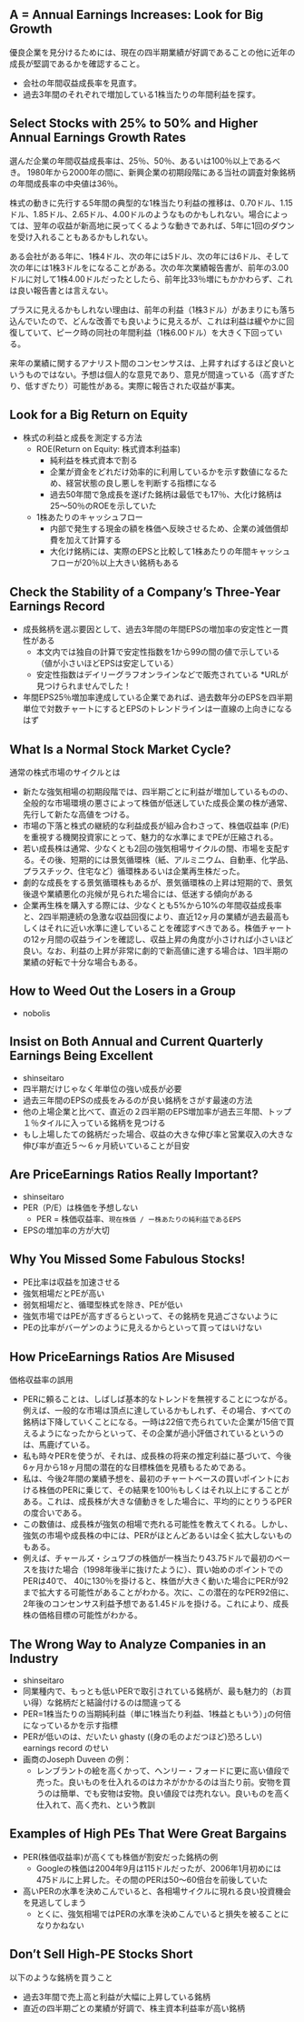 ## A = Annual Earnings Increases: Look for Big Growth
優良企業を見分けるためには、現在の四半期業績が好調であることの他に近年の成長が堅調であるかを確認すること。

- 会社の年間収益成長率を見直す。
- 過去3年間のそれぞれで増加している1株当たりの年間利益を探す。

## Select Stocks with 25% to 50% and Higher Annual Earnings Growth Rates
選んだ企業の年間収益成長率は、25％、50％、あるいは100％以上であるべき。
1980年から2000年の間に、新興企業の初期段階にある当社の調査対象銘柄の年間成長率の中央値は36％。

株式の動きに先行する5年間の典型的な1株当たり利益の推移は、0.70ドル、1.15ドル、1.85ドル、2.65ドル、4.00ドルのようなものかもしれない。場合によっては、翌年の収益が新高地に戻ってくるような動きであれば、5年に1回のダウンを受け入れることもあるかもしれない。

ある会社がある年に、1株4ドル、次の年には5ドル、次の年には6ドル、そして次の年には1株3ドルをになることがある。次の年次業績報告書が、前年の3.00ドルに対して1株4.00ドルだったとしたら、前年比33％増にもかかわらず、これは良い報告書とは言えない。

プラスに見えるかもしれない理由は、前年の利益（1株3ドル）があまりにも落ち込んでいたので、どんな改善でも良いように見えるが、これは利益は緩やかに回復していて、ピーク時の同社の年間利益（1株6.00ドル）を大きく下回っている。

来年の業績に関するアナリスト間のコンセンサスは、上昇すればするほど良いというものではない。予想は個人的な意見であり、意見が間違っている（高すぎたり、低すぎたり）可能性がある。実際に報告された収益が事実。

## Look for a Big Return on Equity
- 株式の利益と成長を測定する方法
  - ROE(Return on Equity: 株式資本利益率) 
    - 純利益を株式資本で割る
    - 企業が資金をどれだけ効率的に利用しているかを示す数値になるため、経営状態の良し悪しを判断する指標になる
    - 過去50年間で急成長を遂げた銘柄は最低でも17％、大化け銘柄は25〜50％のROEを示していた
  - 1株あたりのキャッシュフロー
    - 内部で発生する現金の額を株価へ反映させるため、企業の減価償却費を加えて計算する
    - 大化け銘柄には、実際のEPSと比較して1株あたりの年間キャッシュフローが20％以上大きい銘柄もある

## Check the Stability of a Company’s Three-Year Earnings Record
- 成長銘柄を選ぶ要因として、過去3年間の年間EPSの増加率の安定性と一貫性がある
  - 本文内では独自の計算で安定性指数を1から99の間の値で示している（値が小さいほどEPSは安定している）
  - 安定性指数はデイリーグラフオンラインなどで販売されている *URLが見つけられませんでした！
- 年間EPS25％増加率達成している企業であれば、過去数年分のEPSを四半期単位で対数チャートにするとEPSのトレンドラインは一直線の上向きになるはず

## What Is a Normal Stock Market Cycle?
通常の株式市場のサイクルとは
- 新たな強気相場の初期段階では、四半期ごとに利益が増加しているものの、全般的な市場環境の悪さによって株価が低迷していた成長企業の株が通常、先行して新たな高値をつける。
- 市場の下落と株式の継続的な利益成長が組み合わさって、株価収益率 (P/E) を重視する機関投資家にとって、魅力的な水準にまでPEが圧縮される。
- 若い成長株は通常、少なくとも2回の強気相場サイクルの間、市場を支配する。その後、短期的には景気循環株（紙、アルミニウム、自動車、化学品、プラスチック、住宅など）循環株あるいは企業再生株だった。
- 劇的な成長をする景気循環株もあるが、景気循環株の上昇は短期的で、景気後退や業績悪化の兆候が見られた場合には、低迷する傾向がある
- 企業再生株を購入する際には、少なくとも5%から10%の年間収益成長率と、2四半期連続の急激な収益回復により、直近12ヶ月の業績が過去最高もしくはそれに近い水準に達していることを確認すべきである。株価チャートの12ヶ月間の収益ラインを確認し、収益上昇の角度が小さければ小さいほど良い。なお、利益の上昇が非常に劇的で新高値に達する場合は、1四半期の業績の好転で十分な場合もある。

## How to Weed Out the Losers in a Group
- nobolis

## Insist on Both Annual and Current Quarterly Earnings Being Excellent
- shinseitaro
- 四半期だけじゃなく年単位の強い成長が必要
- 過去三年間のEPSの成長をみるのが良い銘柄をさがす最速の方法
- 他の上場企業と比べて、直近の２四半期のEPS増加率が過去三年間、トップ１％タイルに入っている銘柄を見つける
- もし上場したての銘柄だった場合、収益の大きな伸び率と営業収入の大きな伸び率が直近５〜６ヶ月続いていることが目安


## Are PriceEarnings Ratios Really Important?
- shinseitaro
- PER（P/E）は株価を予想しない
    - PER = 株価収益率、`現在株価 / ー株あたりの純利益であるEPS`
- EPSの増加率の方が大切

## Why You Missed Some Fabulous Stocks!
- PE比率は収益を加速させる
- 強気相場だとPEが高い
- 弱気相場だと、循環型株式を除き、PEが低い
- 強気市場ではPEが高すぎるらといって、その銘柄を見過ごさないように
- PEの比率がバーゲンのように見えるからといって買ってはいけない

## How PriceEarnings Ratios Are Misused
価格収益率の誤用
- PERに頼ることは、しばしば基本的なトレンドを無視することにつながる。例えば、一般的な市場は頂点に達しているかもしれず、その場合、すべての銘柄は下降していくことになる。一時は22倍で売られていた企業が15倍で買えるようになったからといって、その企業が過小評価されているというのは、馬鹿げている。
- 私も時々PERを使うが、それは、成長株の将来の推定利益に基づいて、今後6ヶ月から18ヶ月間の潜在的な目標株価を見積もるためである。
- 私は、今後2年間の業績予想を、最初のチャートベースの買いポイントにおける株価のPERに乗じて、その結果を100％もしくはそれ以上にすることがある。これは、成長株が大きな値動きをした場合に、平均的にとりうるPERの度合いである。
- この数値は、成長株が強気の相場で売れる可能性を教えてくれる。しかし、強気の市場や成長株の中には、PERがほとんどあるいは全く拡大しないものもある。
- 例えば、チャールズ・シュワブの株価が一株当たり43.75ドルで最初のベースを抜けた場合（1998年後半に抜けたように）、買い始めのポイントでのPERは40で、 40に130％を掛けると、株価が大きく動いた場合にPERが92まで拡大する可能性があることがわかる。次に、この潜在的なPER92倍に、2年後のコンセンサス利益予想である1.45ドルを掛ける。これにより、成長株の価格目標の可能性がわかる。

## The Wrong Way to Analyze Companies in an Industry
- shinseitaro
- 同業種内で、もっとも低いPERで取引されている銘柄が、最も魅力的（お買い得）な銘柄だと結論付けるのは間違ってる
- PER=1株当たりの当期純利益（単に1株当たり利益、1株益ともいう）｣の何倍になっているかを示す指標
- PERが低いのは、だいたい ghasty ((身の毛のよだつほど)恐ろしい) earnings record のせい
- 画商のJoseph Duveen の例：
  - レンブラントの絵を高くかって、ヘンリー・フォードに更に高い値段で売った。良いものを仕入れるのはカネがかかるのは当たり前。安物を買うのは簡単、でも安物は安物。良い値段では売れない。良いものを高く仕入れて、高く売れ、という教訓


## Examples of High PEs That Were Great Bargains
- PER(株価収益率)が高くても株価が割安だった銘柄の例
  - Googleの株価は2004年9月は115ドルだったが、2006年1月初めには475ドルに上昇した。その間のPERは50〜60倍台を前後していた
- 高いPERの水準を決めこんでいると、各相場サイクルに現れる良い投資機会を見逃してしまう
  - とくに、強気相場ではPERの水準を決めこんでいると損失を被ることになりかねない

## Don’t Sell High-PE Stocks Short
以下のような銘柄を買うこと
- 過去3年間で売上高と利益が大幅に上昇している銘柄
- 直近の四半期ごとの業績が好調で、株主資本利益率が高い銘柄
